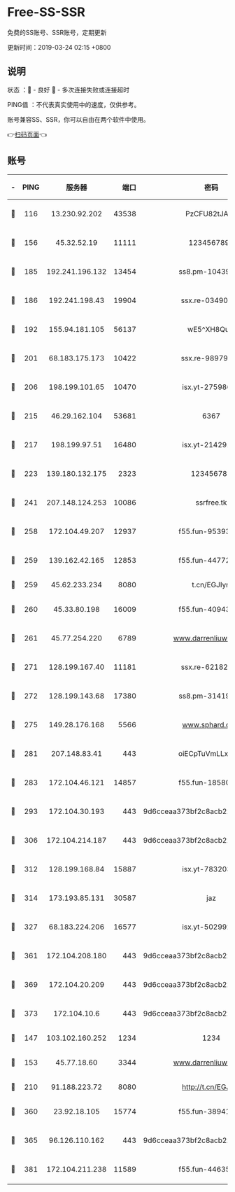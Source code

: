 # Free-SS-SSR

免费的SS账号、SSR账号，定期更新

更新时间：2019-03-24 02:15 +0800

## 说明

状态     ：🙂 - 良好 🙁 - 多次连接失败或连接超时

PING值   ：不代表真实使用中的速度，仅供参考。

账号兼容SS、SSR，你可以自由在两个软件中使用。

👉[扫码页面](https://liesauer.github.io/Free-SS-SSR/)👈

## 账号

|-|PING|服务器|端口|密码|加密方式|区域|
|:----:|:----:|:-----:|-----:|:----:|:----:|:----:|
|🙂|116|13.230.92.202|43538|PzCFU82tJAdZ|aes-256-cfb|JP|
|🙂|156|45.32.52.19|11111|1234567890|aes-256-cfb|JP|
|🙂|185|192.241.196.132|13454|ss8.pm-10439574|aes-256-cfb|US|
|🙂|186|192.241.198.43|19904|ssx.re-03490817|aes-256-cfb|US|
|🙂|192|155.94.181.105|56137|wE5^XH8Quw|aes-256-cfb|US|
|🙂|201|68.183.175.173|10422|ssx.re-98979654|aes-256-cfb|US|
|🙂|206|198.199.101.65|10470|isx.yt-27598689|aes-256-cfb|US|
|🙂|215|46.29.162.104|53681|6367|aes-128-ctr|RU|
|🙂|217|198.199.97.51|16480|isx.yt-21429161|aes-256-cfb|US|
|🙂|223|139.180.132.175|2323|123456789|aes-256-cfb|SG|
|🙂|241|207.148.124.253|10086|ssrfree.tk|aes-256-cfb|SG|
|🙂|258|172.104.49.207|12937|f55.fun-95393089|aes-256-cfb|SG|
|🙂|259|139.162.42.165|12853|f55.fun-44772761|aes-256-cfb|SG|
|🙂|259|45.62.233.234|8080|t.cn/EGJIyrl|rc4-md5|CA|
|🙂|260|45.33.80.198|16009|f55.fun-40943567|aes-256-cfb|US|
|🙂|261|45.77.254.220|6789|www.darrenliuwei.com|aes-256-cfb|SG|
|🙂|271|128.199.167.40|11181|ssx.re-62182209|aes-256-cfb|SG|
|🙂|272|128.199.143.68|17380|ss8.pm-31419663|aes-256-cfb|SG|
|🙂|275|149.28.176.168|5566|www.sphard.com|aes-256-cfb|AU|
|🙂|281|207.148.83.41|443|oiECpTuVmLLxk4Ts|aes-256-cfb|AU|
|🙂|283|172.104.46.121|14857|f55.fun-18580153|aes-256-cfb|SG|
|🙂|293|172.104.30.193|443|9d6cceaa373bf2c8acb22e60b6a58be6|aes-256-cfb|US|
|🙂|306|172.104.214.187|443|9d6cceaa373bf2c8acb22e60b6a58be6|aes-256-cfb|US|
|🙂|312|128.199.168.84|15887|isx.yt-78320366|aes-256-cfb|SG|
|🙂|314|173.193.85.131|30587|jaz|aes-256-cfb|US|
|🙂|327|68.183.224.206|16577|isx.yt-50299273|aes-256-cfb|SG|
|🙂|361|172.104.208.180|443|9d6cceaa373bf2c8acb22e60b6a58be6|aes-256-cfb|US|
|🙂|369|172.104.20.209|443|9d6cceaa373bf2c8acb22e60b6a58be6|aes-256-cfb|US|
|🙂|373|172.104.10.6|443|9d6cceaa373bf2c8acb22e60b6a58be6|aes-256-cfb|US|
|🙂|147|103.102.160.252|1234|1234|rc4-md5|JP|
|🙂|153|45.77.18.60|3344|www.darrenliuwei.com|aes-256-cfb|JP|
|🙂|210|91.188.223.72|8080|http://t.cn/EGJIyrl|rc4-md5|RU|
|🙂|360|23.92.18.105|15774|f55.fun-38941724|aes-256-cfb|US|
|🙂|365|96.126.110.162|443|9d6cceaa373bf2c8acb22e60b6a58be6|aes-256-cfb|US|
|🙂|381|172.104.211.238|11589|f55.fun-44635800|aes-256-cfb|US|
